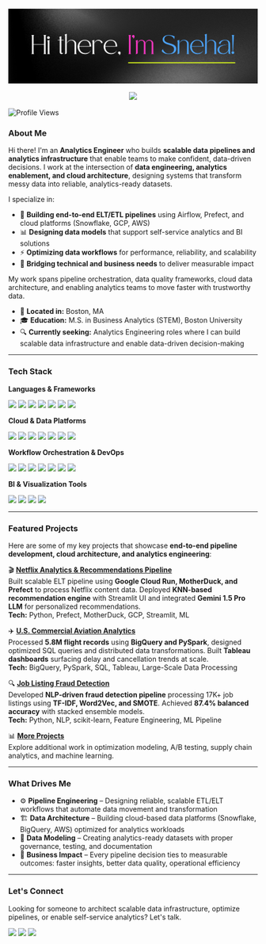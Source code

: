 <p align="center">
  <img src="https://github.com/SnehaEkka/SnehaEkka/blob/main/GitHub-repo-banner.png" alt="Hi there, I'm Sneha!" />
</p>

<p align="center">
  <img src="https://readme-typing-svg.herokuapp.com?font=Poppins&size=28&pause=1000&color=4DA5FF&center=true&vCenter=true&width=900&lines=Building+Scalable+Data+Pipelines;Designing+Analytics+Infrastructure;Turning+Data+Chaos+into+Clarity" />
</p>

![Profile Views](https://komarev.com/ghpvc/?username=SnehaEkka&style=flat-square&color=4DA5FF)

### About Me  

Hi there! I'm an **Analytics Engineer** who builds **scalable data pipelines and analytics infrastructure** that enable teams to make confident, data-driven decisions. I work at the intersection of **data engineering, analytics enablement, and cloud architecture**, designing systems that transform messy data into reliable, analytics-ready datasets.

I specialize in:
- 🔧 **Building end-to-end ELT/ETL pipelines** using Airflow, Prefect, and cloud platforms (Snowflake, GCP, AWS)
- 📊 **Designing data models** that support self-service analytics and BI solutions
- ⚡ **Optimizing data workflows** for performance, reliability, and scalability
- 🤝 **Bridging technical and business needs** to deliver measurable impact

My work spans pipeline orchestration, data quality frameworks, cloud data architecture, and enabling analytics teams to move faster with trustworthy data.

- 📍 **Located in:** Boston, MA  
- 🎓 **Education:** M.S. in Business Analytics (STEM), Boston University  
- 🔍 **Currently seeking:** Analytics Engineering roles where I can build scalable data infrastructure and enable data-driven decision-making

---

### Tech Stack  

**Languages & Frameworks**  
<p align="left">
  <a href="https://www.python.org/"><img src="https://img.shields.io/badge/Python-1C1C1E?style=for-the-badge&logo=python&logoColor=white" /></a>
  <a href="https://www.mysql.com/"><img src="https://img.shields.io/badge/SQL-1C1C1E?style=for-the-badge&logo=mysql&logoColor=white" /></a>
  <a href="https://spark.apache.org/"><img src="https://img.shields.io/badge/PySpark-1C1C1E?style=for-the-badge&logo=apachespark&logoColor=white" /></a>
  <a href="https://pandas.pydata.org/"><img src="https://img.shields.io/badge/Pandas-1C1C1E?style=for-the-badge&logo=pandas&logoColor=white" /></a>
  <a href="https://numpy.org/"><img src="https://img.shields.io/badge/NumPy-1C1C1E?style=for-the-badge&logo=numpy&logoColor=white" /></a>
  <a href="https://scikit-learn.org/"><img src="https://img.shields.io/badge/Scikit--Learn-1C1C1E?style=for-the-badge&logo=scikitlearn&logoColor=white" /></a>
  <a href="https://www.gnu.org/software/bash/"><img src="https://img.shields.io/badge/Bash-1C1C1E?style=for-the-badge&logo=gnubash&logoColor=white" /></a>
</p>

**Cloud & Data Platforms**  
<p align="left">
  <a href="https://www.snowflake.com/"><img src="https://img.shields.io/badge/Snowflake-1C1C1E?style=for-the-badge&logo=snowflake&logoColor=white" /></a>
  <a href="https://cloud.google.com/bigquery"><img src="https://img.shields.io/badge/BigQuery-1C1C1E?style=for-the-badge&logo=googlecloud&logoColor=white" /></a>
  <a href="https://aws.amazon.com/"><img src="https://img.shields.io/badge/AWS-1C1C1E?style=for-the-badge&logo=amazonaws&logoColor=white" /></a>
  <a href="https://cloud.google.com/"><img src="https://img.shields.io/badge/Google_Cloud-1C1C1E?style=for-the-badge&logo=googlecloud&logoColor=white" /></a>
  <a href="https://motherduck.com/"><img src="https://img.shields.io/badge/MotherDuck-1C1C1E?style=for-the-badge&logo=duckdb&logoColor=white" /></a>
  <a href="https://www.teradata.com/"><img src="https://img.shields.io/badge/Teradata-1C1C1E?style=for-the-badge&logo=teradata&logoColor=white" /></a>
  <a href="https://www.databricks.com/"><img src="https://img.shields.io/badge/Databricks-1C1C1E?style=for-the-badge&logo=databricks&logoColor=white" /></a>
</p>

**Workflow Orchestration & DevOps**  
<p align="left">
  <a href="https://airflow.apache.org/"><img src="https://img.shields.io/badge/Apache_Airflow-1C1C1E?style=for-the-badge&logo=apacheairflow&logoColor=white" /></a>
  <a href="https://www.prefect.io/"><img src="https://img.shields.io/badge/Prefect-1C1C1E?style=for-the-badge&logo=prefect&logoColor=white" /></a>
  <a href="https://www.getdbt.com/"><img src="https://img.shields.io/badge/dbt-1C1C1E?style=for-the-badge&logo=dbt&logoColor=white" /></a>
  <a href="https://git-scm.com/"><img src="https://img.shields.io/badge/Git-1C1C1E?style=for-the-badge&logo=git&logoColor=white" /></a>
  <a href="https://github.com/"><img src="https://img.shields.io/badge/GitHub-1C1C1E?style=for-the-badge&logo=github&logoColor=white" /></a>
  <a href="https://www.docker.com/"><img src="https://img.shields.io/badge/Docker-1C1C1E?style=for-the-badge&logo=docker&logoColor=white" /></a>
  <a href="https://man7.org/linux/man-pages/man5/crontab.5.html"><img src="https://img.shields.io/badge/Crontab-1C1C1E?style=for-the-badge&logo=linux&logoColor=white" /></a>
</p>

**BI & Visualization Tools**  
<p align="left">
  <a href="https://public.tableau.com/"><img src="https://img.shields.io/badge/Tableau-1C1C1E?style=for-the-badge&logo=tableau&logoColor=white" /></a>
  <a href="https://powerbi.microsoft.com/"><img src="https://img.shields.io/badge/PowerBI-1C1C1E?style=for-the-badge&logo=powerbi&logoColor=white" /></a>
  <a href="https://streamlit.io/"><img src="https://img.shields.io/badge/Streamlit-1C1C1E?style=for-the-badge&logo=streamlit&logoColor=white" /></a>
  <a href="https://looker.com/"><img src="https://img.shields.io/badge/Looker-1C1C1E?style=for-the-badge&logo=looker&logoColor=white" /></a>
</p>

---

### Featured Projects  

Here are some of my key projects that showcase **end-to-end pipeline development, cloud architecture, and analytics engineering**:

🎬 **[Netflix Analytics & Recommendations Pipeline](https://github.com/SnehaEkka/BA882-Netflix-Analytics-Pipeline)**  
Built scalable ELT pipeline using **Google Cloud Run, MotherDuck, and Prefect** to process Netflix content data. Deployed **KNN-based recommendation engine** with Streamlit UI and integrated **Gemini 1.5 Pro LLM** for personalized recommendations.  
**Tech:** Python, Prefect, MotherDuck, GCP, Streamlit, ML

✈️ **[U.S. Commercial Aviation Analytics](https://github.com/SnehaEkka/BA843-Unveiling-Flight-Disruptions-Insights)**  
Processed **5.8M flight records** using **BigQuery and PySpark**, designed optimized SQL queries and distributed data transformations. Built **Tableau dashboards** surfacing delay and cancellation trends at scale.  
**Tech:** BigQuery, PySpark, SQL, Tableau, Large-Scale Data Processing

🔍 **[Job Listing Fraud Detection](https://github.com/SnehaEkka/BA820-Job-Listing-Integrity-Investigation)**  
Developed **NLP-driven fraud detection pipeline** processing 17K+ job listings using **TF-IDF, Word2Vec, and SMOTE**. Achieved **87.4% balanced accuracy** with stacked ensemble models.  
**Tech:** Python, NLP, scikit-learn, Feature Engineering, ML Pipeline

📊 **[More Projects](https://github.com/SnehaEkka?tab=repositories)**  
Explore additional work in optimization modeling, A/B testing, supply chain analytics, and machine learning.

---

### What Drives Me  

- ⚙️ **Pipeline Engineering** – Designing reliable, scalable ETL/ELT workflows that automate data movement and transformation  
- 🏗️ **Data Architecture** – Building cloud-based data platforms (Snowflake, BigQuery, AWS) optimized for analytics workloads  
- 📐 **Data Modeling** – Creating analytics-ready datasets with proper governance, testing, and documentation  
- 🎯 **Business Impact** – Every pipeline decision ties to measurable outcomes: faster insights, better data quality, operational efficiency

---

### Let's Connect  

Looking for someone to architect scalable data infrastructure, optimize pipelines, or enable self-service analytics? Let's talk.

<p align="left">
  <a href="https://www.snehaekka.com"><img src="https://img.shields.io/badge/Portfolio-1C1C1E?style=for-the-badge&logo=google-chrome&logoColor=white" /></a>
  <a href="https://www.linkedin.com/in/snehaekka"><img src="https://img.shields.io/badge/LinkedIn-1C1C1E?style=for-the-badge&logo=linkedin&logoColor=white" /></a>
  <a href="mailto:snehaekka@gmail.com"><img src="https://img.shields.io/badge/Email-1C1C1E?style=for-the-badge&logo=gmail&logoColor=white" /></a>
</p>
